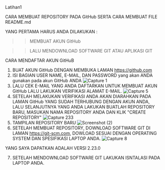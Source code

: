 Latihan1

CARA MEMBUAT REPOSITORY PADA GitHub  SERTA CARA MEMBUAT FILE README.md 

YANG PERTAMA HARUS ANDA DILAKUKAN :

>>MEMBUAT AKUN GitHub 

>>LALU MENDOWNLOAD SOFTWARE GIT ATAU APLIKASI GIT

CARA MENDAFTAR AKUN GitHuB

1. BUAT AKUN GitHub DENGAN MEMBUKA LAMAN https://github.com
2. ISI BAGIAN USER NAME, E-MAIL, DAN PASSWORD yang akan ANDA gunakan pada akun GitHub ANDA
![Capture 1](https://user-images.githubusercontent.com/56963083/67616964-8bc6d000-f808-11e9-9c41-30a219913337.PNG)
3. LALU CEK E-MAIL YANG ANDA DAFTARKAN UNTUK MEMBUAT AKUN GitHub LALU LAKUKAN VERIFIKASI ALAMAT E-MAIL.
![Capture 5](https://user-images.githubusercontent.com/56963083/67617101-dbf26200-f809-11e9-89bd-c6c93ec40342.PNG)
4. SETELAH MELAKUKAN VERIFIKASI ANDA AKAN DIARAHKAN PADA LAMAN GitHub YANG SUDAH TERHUBUNG DENGAN AKUN ANDA, LALU SELANJUTNYA YANG ANDA LAKUKAN BUATLAH REPOSITORY BARU, MASUKAN NAMA REPOSITORY ANDA DAN KLIK "CREATE REPOSITORY"
![Capture 233](https://user-images.githubusercontent.com/56963083/67617198-e5c89500-f80a-11e9-8a30-1479774f6310.PNG)
5. TAMPILAN REPOSITORY BARU
![Screenshot (2)](https://user-images.githubusercontent.com/56963083/67617245-64253700-f80b-11e9-8afb-cc390599342c.png)
6. SETELAH MEMBUAT REPOSITORY, DOWNLOAD SOFTWARE GIT DI LAMAN https://git-scm.com, DOWLOAD SESUAI DENGAN OPERATING SYSTEM DAN SPESIFIKASI LAPTOP ANDA.
![Capture 8](https://user-images.githubusercontent.com/56963083/67617308-18bf5880-f80c-11e9-82f8-d51a517522ad.PNG)

YANG SAYA DAPATKAN ADALAH VERSI 2.23.0

7. SETELAH MENDOWNLOAD SOFTWARE GIT LAKUKAN ISNTALASI PADA LAPTOP ANDA.
